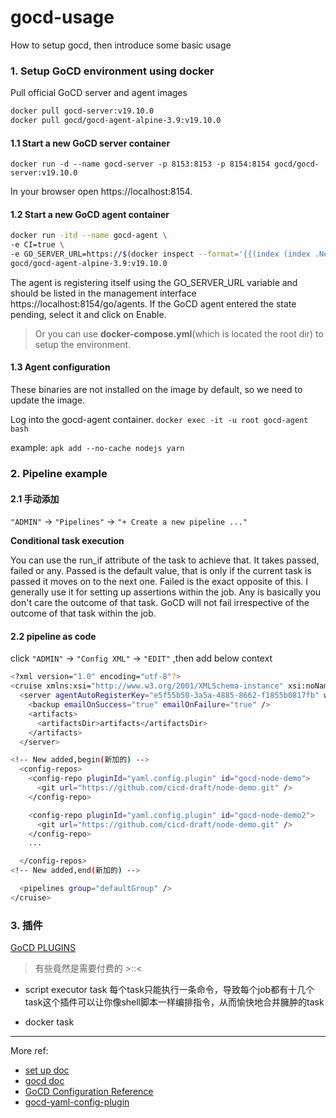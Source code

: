 # gocd-usage
How to setup gocd, then introduce some basic usage

### 1. Setup GoCD environment using docker
Pull official GoCD server and agent images   
```bash
docker pull gocd-server:v19.10.0
docker pull gocd/gocd-agent-alpine-3.9:v19.10.0
```

#### 1.1 Start a new GoCD server container
`docker run -d --name gocd-server -p 8153:8153 -p 8154:8154 gocd/gocd-server:v19.10.0`

In your browser open https://localhost:8154.

#### 1.2 Start a new GoCD agent container

```bash
docker run -itd --name gocd-agent \
-e CI=true \
-e GO_SERVER_URL=https://$(docker inspect --format='{{(index (index .NetworkSettings.IPAddress))}}' gocd-server):8154/go \
gocd/gocd-agent-alpine-3.9:v19.10.0
 ```

The agent is registering itself using the GO_SERVER_URL variable and should be listed in the management interface https://localhost:8154/go/agents.
If the GoCD agent entered the state pending, select it and click on Enable.

>Or you can use **docker-compose.yml**(which is located the root dir) to setup the environment.

#### 1.3 Agent configuration

These binaries are not installed on the image by default, so we need to update the image.

Log into the gocd-agent container.
`docker exec -it -u root gocd-agent bash`

example:
`apk add --no-cache nodejs yarn`

### 2. Pipeline example 

#### 2.1 手动添加

`"ADMIN"` -> `"Pipelines"` -> `"+ Create a new pipeline ..."`

**Conditional task execution**

You can use the run_if attribute of the task to achieve that. It takes passed, failed or any. Passed is the default value, that is only if the current task is passed it moves on to the next one. Failed is the exact opposite of this. I generally use it for setting up assertions within the job. Any is basically you don't care the outcome of that task. GoCD will not fail irrespective of the outcome of that task within the job.

#### 2.2 pipeline as code
click `"ADMIN"` -> `"Config XML"` -> `"EDIT"` ,then add  below context
```bash
<?xml version="1.0" encoding="utf-8"?>
<cruise xmlns:xsi="http://www.w3.org/2001/XMLSchema-instance" xsi:noNamespaceSchemaLocation="cruise-config.xsd" schemaVersion="132">
  <server agentAutoRegisterKey="e5f55b50-3a5a-4885-8662-f1855b0817fb" webhookSecret="06d80a08-c06a-4bea-b6de-0859f275a33a" commandRepositoryLocation="default" serverId="99983723-9b58-4790-a395-bdf2ab87981f" tokenGenerationKey="ba6d146b-5265-4a83-950d-70cc069fb7a0">
    <backup emailOnSuccess="true" emailOnFailure="true" />
    <artifacts>
      <artifactsDir>artifacts</artifactsDir>
    </artifacts>
  </server>

<!-- New added,begin(新加的) -->
  <config-repos>
    <config-repo pluginId="yaml.config.plugin" id="gocd-node-demo">
      <git url="https://github.com/cicd-draft/node-demo.git" />
    </config-repo>

    <config-repo pluginId="yaml.config.plugin" id="gocd-node-demo2">
      <git url="https://github.com/cicd-draft/node-demo.git" />
    </config-repo>
    ...

  </config-repos>
<!-- New added,end(新加的) -->

  <pipelines group="defaultGroup" />
</cruise>
```

### 3. 插件
[GoCD PLUGINS](https://www.gocd.org/plugins)
> 有些竟然是需要付费的 >::<
- script executor task
每个task只能执行一条命令，导致每个job都有十几个task这个插件可以让你像shell脚本一样编排指令，从而愉快地合并臃肿的task

- docker task

--- 
More ref:

- [set up doc](https://janikvonrotz.ch/2018/11/06/setup-gocd-environment-using-docker/)
- [gocd doc](https://docs.gocd.org/current/introduction/concepts_in_go.html)
- [GoCD Configuration Reference](https://docs.gocd.org/current/configuration/configuration_reference.html#cruise)
- [gocd-yaml-config-plugin](https://github.com/tomzo/gocd-yaml-config-plugin)